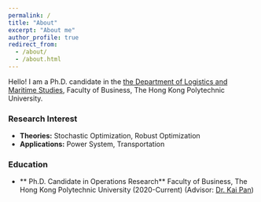```yaml
---
permalink: /
title: "About"
excerpt: "About me"
author_profile: true
redirect_from: 
  - /about/
  - /about.html
---
```


Hello! I am a Ph.D. candidate in the [the Department of Logistics and Maritime Studies](https://www.polyu.edu.hk/lms), Faculty of Business, The Hong Kong Polytechnic University.

### Research Interest

* **Theories:**
Stochastic Optimization, Robust Optimization
* **Applications:**
Power System, Transportation

### Education
* ** Ph.D. Candidate in Operations Research**
Faculty of Business, The Hong Kong Polytechnic University (2020-Current) (Advisor: [Dr. Kai Pan](https://sites.google.com/view/kaipanuf/home))
